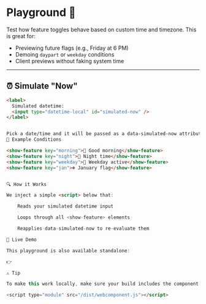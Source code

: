 # Playground 🧪

Test how feature toggles behave based on custom time and timezone. This is great for:

- Previewing future flags (e.g., Friday at 6 PM)
- Demoing `daypart` or `weekday` conditions
- Client previews without faking system time

---

## ⏰ Simulate "Now"

```html
<label>
  Simulated datetime:
  <input type="datetime-local" id="simulated-now" />
</label>


Pick a date/time and it will be passed as a data-simulated-now attribute to all <show-feature> blocks below.
🧪 Example Conditions

<show-feature key="morning">🌅 Good morning</show-feature>
<show-feature key="night">🌙 Night time</show-feature>
<show-feature key="weekday">📅 Weekday active</show-feature>
<show-feature key="jan">❄️ January flag</show-feature>


🔍 How it Works

We inject a simple <script> below that:

    Reads your simulated datetime input

    Loops through all <show-feature> elements

    Reapplies data-simulated-now to re-evaluate them

📜 Live Demo

This playground is also available standalone:

👉 

⚠️ Tip

To make this work locally, make sure your build includes the component loader:

<script type="module" src="/dist/webcomponent.js"></script>


